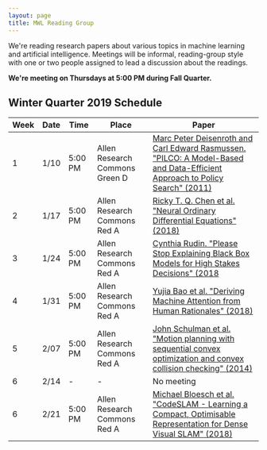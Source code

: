 ```yaml
---
layout: page
title: MWL Reading Group
---
```


We're reading research papers about various topics in machine learning and
artificial intelligence. Meetings will be informal, reading-group style with one
or two people assigned to lead a discussion about the readings.

**We're meeting on Thursdays at 5:00 PM during Fall Quarter.**

## Winter Quarter 2019 Schedule

| Week | Date | Time | Place | Paper |
|------|------|---------|---------|----------------------------------------------------------------------------------------------------------------------------------------------------------------------------------------------------------------------------------------------------------------|
| 1 | 1/10 | 5:00 PM | Allen Research Commons Green D | [Marc Peter Deisenroth and Carl Edward Rasmussen. "PILCO: A Model-Based and Data-Efficient Approach to Policy Search" (2011)](http://mlg.eng.cam.ac.uk/pub/pdf/DeiRas11.pdf) |
| 2 | 1/17 | 5:00 PM | Allen Research Commons Red A | [Ricky T. Q. Chen et al. "Neural Ordinary Differential Equations" (2018)](https://arxiv.org/abs/1806.07366) |
| 3 | 1/24 | 5:00 PM | Allen Research Commons Red A | [Cynthia Rudin. "Please Stop Explaining Black Box Models for High Stakes Decisions" (2018](https://arxiv.org/abs/1811.10154) |
| 4 | 1/31 | 5:00 PM | Allen Research Commons Red A | [Yujia Bao et al. "Deriving Machine Attention from Human Rationales" (2018)](https://arxiv.org/abs/1808.09367) |
| 5 | 2/07 | 5:00 PM | Allen Research Commons Red A | [John Schulman et al. "Motion planning with sequential convex optimization and convex collision checking" (2014)](https://people.eecs.berkeley.edu/~pabbeel/papers/2014-IJRR-trajopt.pdf) |
| 6 | 2/14 | - | - | No meeting |
| 6 | 2/21 | 5:00 PM | Allen Research Commons Red A | [Michael Bloesch et al. "CodeSLAM - Learning a Compact, Optimisable Representation for Dense Visual SLAM" (2018)](https://arxiv.org/abs/1804.00874) |
